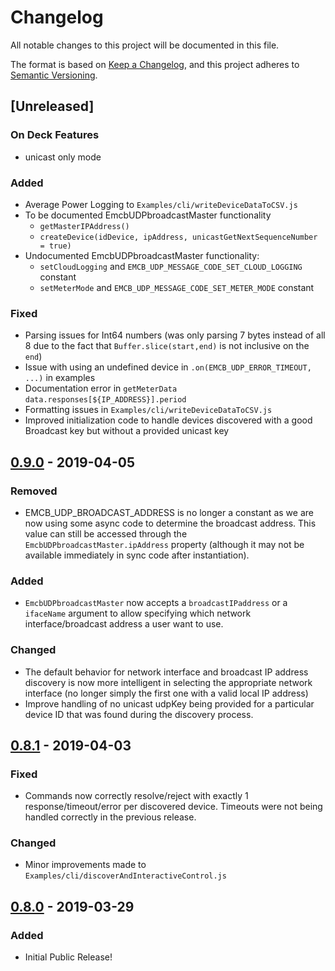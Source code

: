 # Changelog

All notable changes to this project will be documented in this file.

The format is based on [Keep a Changelog](https://keepachangelog.com/en/1.0.0/), and this project adheres to [Semantic Versioning](https://semver.org/spec/v2.0.0.html).

## [Unreleased]

### On Deck Features

- unicast only mode

### Added

- Average Power Logging to `Examples/cli/writeDeviceDataToCSV.js`
- To be documented EmcbUDPbroadcastMaster functionality
  - `getMasterIPAddress()`
  - `createDevice(idDevice, ipAddress, unicastGetNextSequenceNumber = true)`
- Undocumented EmcbUDPbroadcastMaster functionality:
  - `setCloudLogging` and `EMCB_UDP_MESSAGE_CODE_SET_CLOUD_LOGGING` constant
  - `setMeterMode` and `EMCB_UDP_MESSAGE_CODE_SET_METER_MODE` constant

### Fixed

- Parsing issues for Int64 numbers (was only parsing 7 bytes instead of all 8 due to the fact that `Buffer.slice(start,end)` is not inclusive on the `end`)
- Issue with using an undefined device in `.on(EMCB_UDP_ERROR_TIMEOUT, ...)` in examples
- Documentation error in `getMeterData` `data.responses[${IP_ADDRESS}].period`
- Formatting issues in `Examples/cli/writeDeviceDataToCSV.js`
- Improved initialization code to handle devices discovered with a good Broadcast key but without a provided unicast key

## [0.9.0] - 2019-04-05

### Removed

- EMCB_UDP_BROADCAST_ADDRESS is no longer a constant as we are now using some async code to determine the broadcast address.  This value can still be accessed through the `EmcbUDPbroadcastMaster.ipAddress` property (although it may not be available immediately in sync code after instantiation).

### Added

- `EmcbUDPbroadcastMaster` now accepts a `broadcastIPaddress` or a `ifaceName` argument to allow specifying which network interface/broadcast address a user want to use.

### Changed

- The default behavior for network interface and broadcast IP address discovery is now more intelligent in selecting the appropriate network interface (no longer simply the first one with a valid local IP address)
- Improve handling of no unicast udpKey being provided for a particular device ID that was found during the discovery process.

## [0.8.1] - 2019-04-03

### Fixed

- Commands now correctly resolve/reject with exactly 1 response/timeout/error per discovered device.  Timeouts were not being handled correctly in the previous release.

### Changed

- Minor improvements made to `Examples/cli/discoverAndInteractiveControl.js`

## [0.8.0] - 2019-03-29

### Added

- Initial Public Release!

<!-- Make all of our releases live links -->
[0.9.0]: https://github.com/EatonEM/emcb-udp-master/releases/tag/v0.9.0
[0.8.1]: https://github.com/EatonEM/emcb-udp-master/releases/tag/v0.8.1
[0.8.0]: https://github.com/EatonEM/emcb-udp-master/releases/tag/v0.8.0
